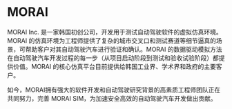 # MORAI

MORAI Inc. 是一家韩国初创公司，开发用于测试自动驾驶软件的虚拟仿真环境。MORAI 的仿真环境为工程师提供了复杂的城市交叉口和测试赛道等细节逼真的场景，可帮助客户对其自动驾驶汽车进行验证和确认。MORAI 的数据驱动模拟方法在自动驾驶汽车开发过程的每一步（从项目启动阶段到测试和验收试验阶段）都提供价值。MORAI 的核心仿真平台目前提供给韩国工业界、学术界和政府的主要客户。

如今，MORAI拥有强大的软件开发和自动驾驶研究背景的高素质工程师团队正在共同努力，完善 MORAI SIM，为加速安全高效的自动驾驶汽车开发做出贡献。

